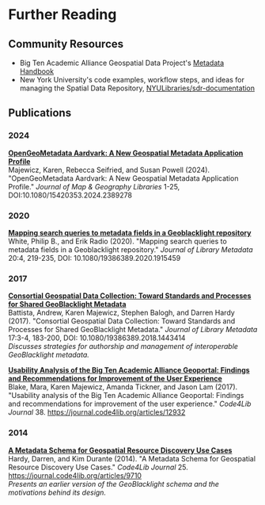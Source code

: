 # Further Reading

## Community Resources

* Big Ten Academic Alliance Geospatial Data Project's [Metadata Handbook](https://z.umn.edu/gbl-handbook)
* New York University's code examples, workflow steps, and ideas for managing the Spatial Data Repository, [NYULibraries/sdr-documentation](https://github.com/NYULibraries/sdr-documentation)

## Publications

### 2024

**[OpenGeoMetadata Aardvark: A New Geospatial Metadata Application Profile](https://www.tandfonline.com/eprint/JQYIWYESSNH5JMXMQPRG/full?target=10.1080/15420353.2024.2389278)**\
Majewicz, Karen, Rebecca Seifried, and Susan Powell (2024).  "OpenGeoMetadata Aardvark: A New Geospatial Metadata Application Profile." *Journal of Map & Geography Libraries* 1-25, DOI:10.1080/15420353.2024.2389278

### 2020

**[Mapping search queries to metadata fields in a Geoblacklight repository](https://doi.org/10.1080/19386389.2020.1915459)**\
White, Philip B., and Erik Radio (2020). "Mapping search queries to metadata fields in a Geoblacklight repository." *Journal of Library Metadata* 20:4, 219-235, DOI: 10.1080/19386389.2020.1915459

### 2017

**[Consortial Geospatial Data Collection: Toward Standards and Processes for Shared GeoBlacklight Metadata](https://doi.org/10.31229/osf.io/kp5r6)**\
Battista, Andrew, Karen Majewicz, Stephen Balogh, and Darren Hardy (2017). "Consortial Geospatial Data Collection: Toward Standards and Processes for Shared GeoBlacklight Metadata." *Journal of Library Metadata* 17:3-4, 183-200, DOI: 10.1080/19386389.2018.1443414  
_Discusses strategies for authorship and management of interoperable GeoBlacklight metadata._

**[Usability Analysis of the Big Ten Academic Alliance Geoportal: Findings and Recommendations for Improvement of the User Experience](https://journal.code4lib.org/articles/12932)**\
Blake, Mara, Karen Majewicz, Amanda Tickner, and Jason Lam (2017). "Usability analysis of the Big Ten Academic Alliance Geoportal: Findings and recommendations for improvement of the user experience." *Code4Lib Journal* 38. https://journal.code4lib.org/articles/12932

### 2014

**[A Metadata Schema for Geospatial Resource Discovery Use Cases](https://journal.code4lib.org/articles/9710)**\
Hardy, Darren, and Kim Durante (2014). "A Metadata Schema for Geospatial Resource Discovery Use Cases." *Code4Lib Journal* 25.  https://journal.code4lib.org/articles/9710  
_Presents an earlier version of the GeoBlacklight schema and the motivations behind its design._
